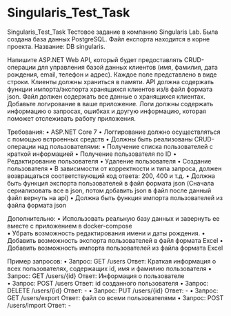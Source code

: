 # Singularis_Test_Task
Singularis_Test_Task
 Тестовое задание в компанию Singularis Lab.
 Была создана база данных PostgreSQL. Файл експорта находится в корне проекта. Название: DB singularis.
 
 
 
Напишите ASP.NET Web API, который будет предоставлять CRUD-операции для управления базой данных клиентов (имя, фамилия, дата рождения, email, телефон и адрес). 
Каждое поле представлено в виде строки. Клиенты должны храниться в памяти.
API должна содержать функции импорта/экспорта хранящихся клиентов из/в файл формата json. Файл должен содержать все данные о хранящихся клиентах. 
Добавьте логирование в ваше приложение. Логи должны содержать информацию о запросах, ошибках и другую информацию, которая поможет отслеживать работу приложения. 
 
Требования: 
•	ASP.NET Core 7 
•	Логгирование должно осуществляться с помощью встроенных средств
•	Должны быть реализованы CRUD-операции над пользователями: 
•	Получение списка пользователей с краткой информацией 
•	Получение пользователя по ID 
•	Редактирование пользователя 
•	Удаление пользователя 
•	Создание пользователя 
•	В зависимости от корректности и типа запроса, должен возвращаться соответствующий код ответа: 200, 400 и т.д. 
•	Должна быть функция экспорта пользователей в файл формата json (Сначала сериализовать все в json, потом добавить json в файл после данный файл вернуть на api)
•	Должна быть функция импорта пользователей из файла формата json 
 
Дополнительно: 
•	Использовать реальную базу данных и завернуть ее вместе с приложением в docker-compose  
•	Убрать возможность редактирования имени и даты рождения. 
•	Добавить возможность экспорта пользователей в файл формата Excel 
•	Добавить возможность импорта пользователей из файла формата Excel 
 
Пример запросов: 
•	Запрос: GET /users 
Ответ: Краткая информация о всех пользователях, содержащих id, имя и фамилию пользователя 
•	Запрос: GET /users/{id} 
Ответ: Информация о пользователе  
•	Запрос: POST /users 
Ответ: id созданного пользователя 
•	Запрос: DELETE /users/{id} 
Ответ: - 
•	Запрос: PUT /users/{id} 
Ответ: - 
•	Запрос: GET /users/export 
Ответ: файл со всеми пользователями 
•	Запрос: POST /users/import 
Ответ: - 


